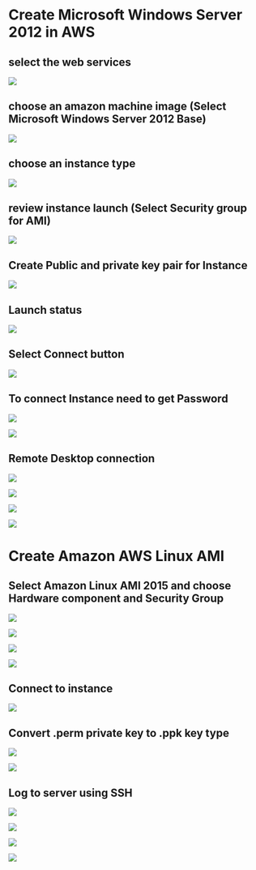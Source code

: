 # Create Microsoft Windows Server 2012 in AWS #


## select the web services ##
![](https://scontent-mad1-1.xx.fbcdn.net/hphotos-xpa1/v/t1.0-9/1237534_964451893600415_376393176669490414_n.jpg?oh=ca5da3d02c6a3b1bc14fbe5641214070&oe=56543826)

## choose an amazon machine image (Select Microsoft Windows Server 2012 Base) ##
![](https://scontent-mad1-1.xx.fbcdn.net/hphotos-xpa1/v/t1.0-9/11181351_964451890267082_3541068845860291537_n.jpg?oh=bd59af86744ac7d98ac4a853e820f448&oe=5617F847)

## choose an instance type
![](https://scontent-mad1-1.xx.fbcdn.net/hphotos-xfp1/v/t1.0-9/11013103_964451913600413_5299004180859818371_n.jpg?oh=02192d446095e5ad88889d48ea5ec31e&oe=5655D335)

## review instance launch (Select Security group for AMI) ##
![](https://scontent-mad1-1.xx.fbcdn.net/hphotos-xpf1/v/t1.0-9/11752490_964451916933746_490069018894155009_n.jpg?oh=3392419134d70fd28b3e6a347fade9d5&oe=561E7843)

## Create Public and private key pair for Instance ##
![](https://scontent-mad1-1.xx.fbcdn.net/hphotos-xfp1/v/t1.0-9/11752522_964451980267073_2099003191975675276_n.jpg?oh=c20a5b00a22472d1aa6c35282783a919&oe=565897B2)

## Launch status ##
![](https://scontent-mad1-1.xx.fbcdn.net/hphotos-xaf1/v/t1.0-9/10408150_964451996933738_3622198345090834780_n.jpg?oh=866e056d64d1e59694a625c5324dbf3f&oe=5655F472)

## Select Connect button ##
![](https://scontent-mad1-1.xx.fbcdn.net/hphotos-xpa1/v/t1.0-9/11209543_964452006933737_3609670304795224582_n.jpg?oh=ed3453a33deabb71ed12fb5de14c4c8d&oe=560FF614)

## To connect Instance need to get Password ##
![](https://scontent-mad1-1.xx.fbcdn.net/hphotos-xfp1/v/t1.0-9/10393725_964452026933735_1904401252834885377_n.jpg?oh=34ea86a5ffa9cb57a21f4bc3abf1a542&oe=564F75BA)

![](https://scontent-mad1-1.xx.fbcdn.net/hphotos-xpt1/v/t1.0-9/11219532_964452043600400_8559993421240509250_n.jpg?oh=d9cbdf95e76dac582b826b94d6db6da5&oe=565571F6)

## Remote Desktop connection ##
![](https://scontent-mad1-1.xx.fbcdn.net/hphotos-xat1/v/t1.0-9/11760127_964460080266263_2084890373354512696_n.jpg?oh=76ac38e089f8ed5073407991c017323e&oe=56215578)

![](https://scontent-mad1-1.xx.fbcdn.net/hphotos-xpa1/v/t1.0-9/11737961_964452080267063_6219011757338268206_n.jpg?oh=ba39d0e1c0a1147ac58ea5f618b0c6f8&oe=5614B1FC)

![](https://scontent-mad1-1.xx.fbcdn.net/hphotos-xpa1/v/t1.0-9/11055387_964460140266257_6948870896207041094_n.jpg?oh=3a0ae8ca623e21e8707ec9b2897254c1&oe=5651DD75)

![](https://scontent-mad1-1.xx.fbcdn.net/hphotos-xfp1/v/t1.0-9/10402793_964452083600396_8827935518856336998_n.jpg?oh=0a430ca99536b6cc4dc11bd47b7fd243&oe=56127FAC)

# Create Amazon AWS Linux AMI #

## Select Amazon Linux AMI 2015 and choose Hardware component and Security Group 
![](https://scontent-mad1-1.xx.fbcdn.net/hphotos-xpa1/v/t1.0-9/11227561_964452143600390_8710319629688465391_n.jpg?oh=3d01a2b2a297b79aedc2f9527f0fae28&oe=5617026B)

![](https://scontent-mad1-1.xx.fbcdn.net/hphotos-xft1/v/t1.0-9/11693998_964452170267054_4426898081826321376_n.jpg?oh=1435749033c274433a8873bbb1cf292f&oe=5619D676)

![](https://scontent-mad1-1.xx.fbcdn.net/hphotos-xfp1/v/t1.0-9/11738061_964452210267050_7481491993845196281_n.jpg?oh=472cd5bef740c6650b5634aabfb4b0e0&oe=561C8B43)

![](https://scontent-mad1-1.xx.fbcdn.net/hphotos-xap1/v/t1.0-9/10409288_964452206933717_3889504240247898278_n.jpg?oh=386d83b5476a0c9efa076049b54a3429&oe=5618E965)

## Connect to instance ##
![](https://scontent-mad1-1.xx.fbcdn.net/hphotos-xtp1/v/t1.0-9/11755289_964452253600379_3484856529705057305_n.jpg?oh=e720aaf27536a2758a330fabefe8b4c7&oe=561E893C)

## Convert .perm private key to .ppk key type ##
![](https://scontent-mad1-1.xx.fbcdn.net/hphotos-xtf1/v/t1.0-9/11742821_964452283600376_8903801920411878632_n.jpg?oh=41c7d16fcd3d9d3927799436c310be3d&oe=561679CF)

![](https://scontent-mad1-1.xx.fbcdn.net/hphotos-xtf1/v/t1.0-9/11751420_964452300267041_8754732760787578965_n.jpg?oh=92f0b1f58f078f4306355f06e212ee85&oe=56138D76)

## Log to server using SSH ##
![](https://scontent-mad1-1.xx.fbcdn.net/hphotos-xfp1/v/t1.0-9/11703142_964452310267040_3498058145354868209_n.jpg?oh=acf8bc04495a5ae3484f7ab718163ffd&oe=56234EB0)

![](https://scontent-mad1-1.xx.fbcdn.net/hphotos-xft1/v/t1.0-9/11745495_964452320267039_167488894843768577_n.jpg?oh=66490eda5a46cd7c160de4ed96ef099e&oe=56581DF7)

![](https://scontent-mad1-1.xx.fbcdn.net/hphotos-xtf1/v/t1.0-9/11751419_964452326933705_725133718229780933_n.jpg?oh=812d2ab08aa630e645894061c70eeee9&oe=564E130A)

![](https://scontent-mad1-1.xx.fbcdn.net/hphotos-xat1/v/t1.0-9/11188201_964452340267037_6229320585625978935_n.jpg?oh=5b7ade6467138746e7fc6019544abdf2&oe=562146A1)


